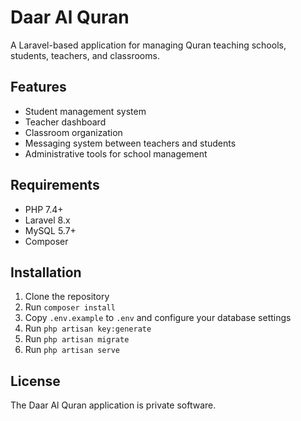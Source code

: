 # Daar Al Quran

A Laravel-based application for managing Quran teaching schools, students, teachers, and classrooms.

## Features

- Student management system
- Teacher dashboard
- Classroom organization
- Messaging system between teachers and students
- Administrative tools for school management

## Requirements

- PHP 7.4+
- Laravel 8.x
- MySQL 5.7+
- Composer

## Installation

1. Clone the repository
2. Run `composer install`
3. Copy `.env.example` to `.env` and configure your database settings
4. Run `php artisan key:generate`
5. Run `php artisan migrate`
6. Run `php artisan serve`

## License

The Daar Al Quran application is private software. 